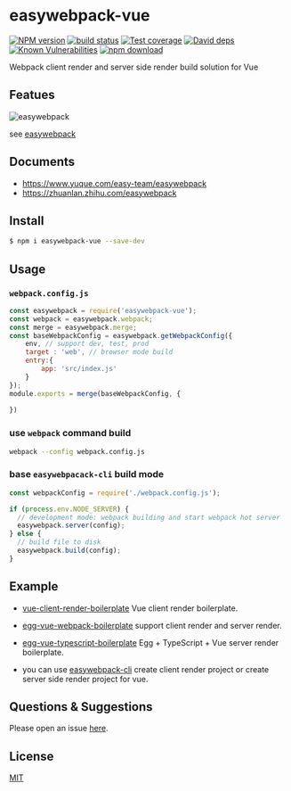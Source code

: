# easywebpack-vue

[![NPM version][npm-image]][npm-url]
[![build status][travis-image]][travis-url]
[![Test coverage][codecov-image]][codecov-url]
[![David deps][david-image]][david-url]
[![Known Vulnerabilities][snyk-image]][snyk-url]
[![npm download][download-image]][download-url]

[npm-image]: https://img.shields.io/npm/v/easywebpack-vue.svg?style=flat-square
[npm-url]: https://npmjs.org/package/easywebpack-vue
[travis-image]: https://img.shields.io/travis/easy-team/easywebpack-vue.svg?style=flat-square
[travis-url]: https://travis-ci.org/easy-team/easywebpack-vue
[codecov-image]: https://img.shields.io/codecov/c/github/easy-team/easywebpack-vue.svg?style=flat-square
[codecov-url]: https://codecov.io/github/easy-team/easywebpack-vue?branch=master
[david-image]: https://img.shields.io/david/easy-team/easywebpack-vue.svg?style=flat-square
[david-url]: https://david-dm.org/easy-team/easywebpack-vue
[snyk-image]: https://snyk.io/test/npm/easywebpack-vue/badge.svg?style=flat-square
[snyk-url]: https://snyk.io/test/npm/easywebpack-vue
[download-image]: https://img.shields.io/npm/dm/easywebpack-vue.svg?style=flat-square
[download-url]: https://npmjs.org/package/easywebpack-vue

Webpack client render and server side render build solution for Vue

## Featues

![easywebpack](https://github.com/easy-team/easywebpack/blob/master/docs/images/easywebpack.png)

see [easywebpack](https://github.com/easy-team/easywebpack)

## Documents

- https://www.yuque.com/easy-team/easywebpack
- https://zhuanlan.zhihu.com/easywebpack

## Install

```bash
$ npm i easywebpack-vue --save-dev
```

## Usage


### `webpack.config.js`

```js
const easywebpack = require('easywebpack-vue');
const webpack = easywebpack.webpack;
const merge = easywebpack.merge;
const baseWebpackConfig = easywebpack.getWebpackConfig({
    env, // support dev, test, prod 
    target : 'web', // browser mode build
    entry:{
        app: 'src/index.js'
    }
});
module.exports = merge(baseWebpackConfig, {
   
})
```

### use `webpack` command build

```bash
webpack --config webpack.config.js
```

### base `easywebpacack-cli` build mode

```js
const webpackConfig = require('./webpack.config.js');

if (process.env.NODE_SERVER) {
  // development mode: webpack building and start webpack hot server
  easywebpack.server(config);
} else {
  // build file to disk
  easywebpack.build(config);
}
```


## Example

- [vue-client-render-boilerplate](https://github.com/easy-team/easywebpack-cli-template/tree/master/boilerplate/vue) Vue client render boilerplate.

- [egg-vue-webpack-boilerplate](https://github.com/easy-team/egg-vue-webpack-boilerplate) support client render and server render.

- [egg-vue-typescript-boilerplate](https://github.com/easy-team/egg-vue-typescript-boilerplate) Egg + TypeScript + Vue server render boilerplate.

- you can use [easywebpack-cli](https://github.com/easy-team/easywebpack-cli) create client render project or create server side render project for vue.

## Questions & Suggestions

Please open an issue [here](https://github.com/easy-team/easywebpack-vue).

## License

[MIT](LICENSE)
